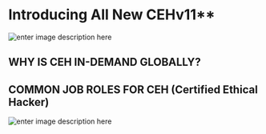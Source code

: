   # Introducing All New  CEHv11**
  ![enter image description here](https://www.eccouncil.org/wp-content/webp-express/webp-images/doc-root/wp-content/uploads/2020/09/cehv11-e1651814684338.jpg.webp)

## WHY IS CEH IN-DEMAND GLOBALLY?

## COMMON JOB ROLES FOR CEH (Certified Ethical Hacker)
![enter image description here](https://www.eccouncil.org/wp-content/uploads/2022/05/common-job-roles-for-ceh-lg.webp)
